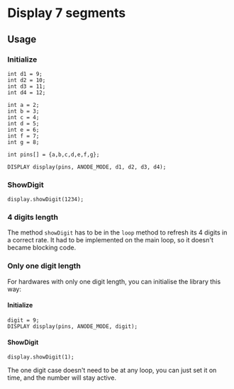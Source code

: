 # Display 7 segments

## Usage

### Initialize
```
int d1 = 9;
int d2 = 10;
int d3 = 11;
int d4 = 12;

int a = 2;
int b = 3;
int c = 4;
int d = 5;
int e = 6;
int f = 7;
int g = 8;

int pins[] = {a,b,c,d,e,f,g};

DISPLAY display(pins, ANODE_MODE, d1, d2, d3, d4);
```

### ShowDigit
```
display.showDigit(1234);
```

### 4 digits length
The method `showDigit` has to be in the `loop` method to refresh its 4 digits in a correct rate. It had to be implemented on the main loop, so it doesn't became blocking code.

### Only one digit length

For hardwares with only one digit length, you can initialise the library this way:

#### Initialize
```
digit = 9;
DISPLAY display(pins, ANODE_MODE, digit);
```

#### ShowDigit

```
display.showDigit(1);
```

The one digit case doesn't need to be at any loop, you can just set it on time, and the number will stay active.